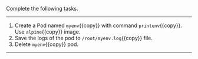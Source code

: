 Complete the following tasks.

---

1. Create a Pod named `myenv`{{copy}} with command `printenv`{{copy}}. Use `alpine`{{copy}} image.
2. Save the logs of the pod to `/root/myenv.log`{{copy}} file.
3. Delete `myenv`{{copy}} pod.

---
<br/>
<br/>
